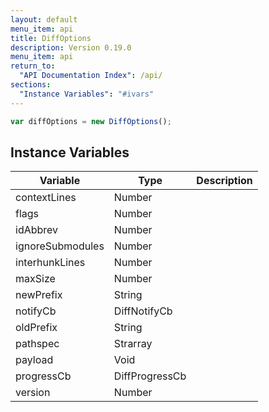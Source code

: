 ```yaml
---
layout: default
menu_item: api
title: DiffOptions
description: Version 0.19.0
menu_item: api
return_to:
  "API Documentation Index": /api/
sections:
  "Instance Variables": "#ivars"
---
```


```js
var diffOptions = new DiffOptions();
```

## <a name="ivars"></a>Instance Variables

| Variable | Type | Description |
| --- | --- | --- |
| <a name="contextLines"></a>contextLines | Number |  |
| <a name="flags"></a>flags | Number |  |
| <a name="idAbbrev"></a>idAbbrev | Number |  |
| <a name="ignoreSubmodules"></a>ignoreSubmodules | Number |  |
| <a name="interhunkLines"></a>interhunkLines | Number |  |
| <a name="maxSize"></a>maxSize | Number |  |
| <a name="newPrefix"></a>newPrefix | String |  |
| <a name="notifyCb"></a>notifyCb | DiffNotifyCb |  |
| <a name="oldPrefix"></a>oldPrefix | String |  |
| <a name="pathspec"></a>pathspec | Strarray |  |
| <a name="payload"></a>payload | Void |  |
| <a name="progressCb"></a>progressCb | DiffProgressCb |  |
| <a name="version"></a>version | Number |  |

